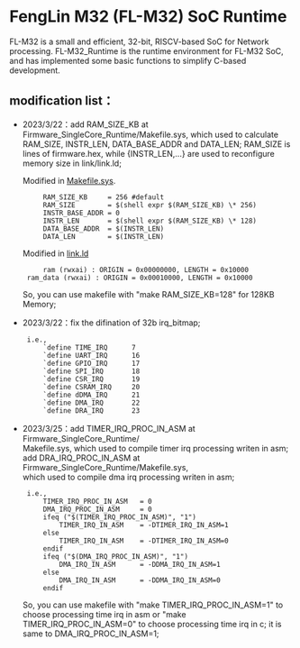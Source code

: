 

# FengLin M32 (FL-M32) SoC Runtime

FL-M32 is a small and efficient, 32-bit, RISCV-based SoC for Network processing.
FL-M32_Runtime is the runtime environment for FL-M32 SoC, and has implemented some basic 
functions to simplify C-based development.

## modification list：
* 2023/3/22：add RAM_SIZE_KB at Firmware_SingleCore_Runtime/Makefile.sys,
    which used to calculate RAM_SIZE, INSTR_LEN, DATA_BASE_ADDR and 
    DATA_LEN; RAM_SIZE is lines of firmware.hex, while {INSTR_LEN,...} are
    used to reconfigure memory size in link/link.ld;
    
    Modified in [Makefile.sys](https://github.com/JunnanLi/FL-M32_Runtime/Firmware_SingleCore_Runtime/Makefile.sys).
           
           RAM_SIZE_KB     = 256 #default                                 
           RAM_SIZE        = $(shell expr $(RAM_SIZE_KB) \* 256)
           INSTR_BASE_ADDR = 0
           INSTR_LEN       = $(shell expr $(RAM_SIZE_KB) \* 128)
           DATA_BASE_ADDR  = $(INSTR_LEN)
           DATA_LEN        = $(INSTR_LEN)


    Modified in [link.ld](https://github.com/JunnanLi/FL-M32_Runtime/Firmware_SingleCore_Runtime/link/link.ld)
    
           ram (rwxai) : ORIGIN = 0x00000000, LENGTH = 0x10000
       ram_data (rwxai) : ORIGIN = 0x00010000, LENGTH = 0x10000

    So, you can use makefile with "make RAM_SIZE_KB=128" for 128KB Memory;

* 2023/3/22：fix the difination of 32b irq_bitmap;

       i.e.,                                                           
           `define TIME_IRQ      7
           `define UART_IRQ      16  
           `define GPIO_IRQ      17  
           `define SPI_IRQ       18  
           `define CSR_IRQ       19  
           `define CSRAM_IRQ     20  
           `define dDMA_IRQ      21  
           `define DMA_IRQ       22  
           `define DRA_IRQ       23 


* 2023/3/25：add TIMER_IRQ_PROC_IN_ASM at Firmware_SingleCore_Runtime/     
    Makefile.sys, which used to compile timer irq processing writen in asm;
    add DRA_IRQ_PROC_IN_ASM at Firmware_SingleCore_Runtime/Makefile.sys,      
    which used to compile dma irq processing writen in asm;

       i.e.,                                                           
           TIMER_IRQ_PROC_IN_ASM   = 0
           DMA_IRQ_PROC_IN_ASM     = 0
           ifeq ("$(TIMER_IRQ_PROC_IN_ASM)", "1")
               TIMER_IRQ_IN_ASM    = -DTIMER_IRQ_IN_ASM=1
           else
               TIMER_IRQ_IN_ASM    = -DTIMER_IRQ_IN_ASM=0
           endif
           ifeq ("$(DMA_IRQ_PROC_IN_ASM)", "1")
               DMA_IRQ_IN_ASM      = -DDMA_IRQ_IN_ASM=1
           else
               DMA_IRQ_IN_ASM      = -DDMA_IRQ_IN_ASM=0
           endif

    So, you can use makefile with "make TIMER_IRQ_PROC_IN_ASM=1" to choose 
     processing time irq in asm or "make TIMER_IRQ_PROC_IN_ASM=0" to
     choose processing time irq in c; it is same to DMA_IRQ_PROC_IN_ASM=1;
